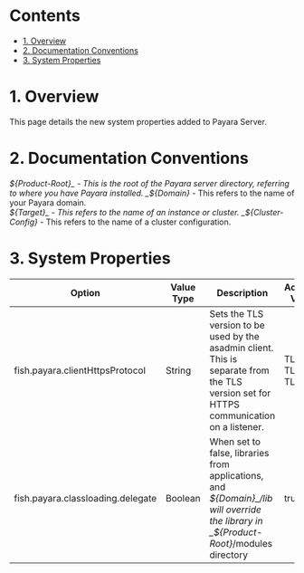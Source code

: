 # Contents
* [1. Overview](#1-overview)
* [2. Documentation Conventions](#2-documentation-conventions)
* [3. System Properties](#3-system-properties)

# 1. Overview
This page details the new system properties added to Payara Server.

# 2. Documentation Conventions
_${Product-Root}_ - This is the root of the Payara server directory, referring to where you have Payara installed.  
_${Domain}_ - This refers to the name of your Payara domain.  
_${Target}_ - This refers to the name of an instance or cluster.  
_${Cluster-Config}_ - This refers to the name of a cluster configuration.

# 3. System Properties

| Option | Value Type | Description | Accepted Values | Default |
|---------------------------------|------------|-----------------------------------------------------------------------------------------------------------------------------------------|-------------------------|---------|
| fish.payara.clientHttpsProtocol | String | Sets the TLS version to be used by the asadmin client. This is separate from the TLS version set for HTTPS communication on a listener. | TLSv1, TLSv1.1, TLSv1.2 | TLSv1.2 |
| fish.payara.classloading.delegate | Boolean | When set to false, libraries from applications, and _${Domain}_/lib will override the library in _${Product-Root}_/modules directory | true, false | true |
